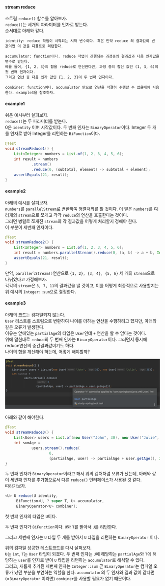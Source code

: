 #### stream reduce
스트림 `reduce()` 함수를 알아보자.  
`reduce()`는 세개의 파라미터를 인자로 받는다.   
순서대로 아래와 같다.

~~~
identity: reduce 작업이 시작되는 시작 변수이다. 혹은 만약 reduce 의 결과값이 빈 값이면 이 값을 디폴트로 리턴한다.  

accumulator: function이다. reduce 작업이 진행되는 과정중의 결과값과 다음 인자값을 변수로 받는다. 
예를 들어, {1, 2, 3}의 합을 reduce로 연산한다면, 과정 중의 합산 값인 (1, 3, 6)이 첫 번째 인자이다.
그리고 연산 중 다음 인자 값인 {1, 2, 3}이 두 번째 인자이다.  

combiner: function이다. accumulator 만으로 연산을 적절히 수행할 수 없을때에 사용한다. example3을 참조하자.
~~~

#### example1
쉬운 예시부터 살펴보자.  
`reduce()`는 두 파라미터를 받는다.   
0은 `identity` 이며 시작값이다. 
두 번째 인자는 `BinaryOperator`이다. Integer 두 개를 인자로 받아 Integer를 리턴하는 `BiFunction`이다. 
~~~java
@Test
void streamReduce1() {
    List<Integer> numbers = List.of(1, 2, 3, 4, 5, 6);
    int result = numbers
            .stream()
            .reduce(0, (subtotal, element) -> subtotal + element);
    assertEquals(21, result);
}
~~~



#### example2
아래의 예시를 살펴보자.  
`numbers`를 `parallelStream`로 변환하여 병렬처리를 할 것이다.
이 말은 `numbers`를 여러개의 `stream`으로 쪼개고 각각 `reduce`의 연산을 호출한다는 것이다.  
그러면 병렬로 쪼개진 `stream`의 각 결과값을 어떻게 처리할지 정해야 한다.  
이 부분이 세번째 인자이다.  

~~~java
@Test
void streamReduce2() {
    List<Integer> numbers = List.of(1, 2, 3, 4, 5, 6);
    int result = numbers.parallelStream().reduce(0, (a, b) -> a + b, Integer::sum);
    assertEquals(21, result);
}
~~~

만약, `parallerlStream()`연산으로 `{1, 2}, {3, 4}, {5, 6}` 세 개의 `stream`으로 나뉘었다고 가정해보자.  
각각의 `stream`은 `3, 7, 11`의 결과값을 낼 것이고, 이를 어떻게 최종적으로 사용할지는 위 예시의 `Integer::sum`으로 결정한다.  


#### example3
아래의 코드는 컴파일되지 않는다.  
`User` 리스트를 스트림으로 변환하여 나이를 더하는 연산을 수행하려고 헀지만, 아래와 같은 오류가 발생한다.  
이유는 앞에있는 `partialAge`의 타입은 `User`인데 `+` 연산을 할 수 없다는 것이다.  
위에 말한대로 `reduce`의 두 번째 인자는 `BinaryOperator`이다. 그러면서 동시에 reduce연산의 중간결과값이기도 하다.  
나이의 합을 계산해야 하는데, 어떻게 해야할까?

![reduce](./img/reduce.png)

아래와 같이 해야한다.

~~~java
@Test
void streamReduce3() {
    List<User> users = List.of(new User("John", 30), new User("Julie", 35));
    int sumAge =
            users.stream().reduce(
                    0,
                    (partialAge, user) -> partialAge + user.getAge(), Integer::sum);
}
~~~

두 번째 인자가 `BinaryOperator`이라고 해서 위의 캡쳐처럼 오류가 났는데,
아래와 같이 세번째 인자를 추가함으로서 다른 `reduce()` 인터페이스가 사용된 것 같다.  
따라가보자.

~~~java
<U> U reduce(U identity,
     BiFunction<U, ? super T, U> accumulator,
     BinaryOperator<U> combiner);
~~~

첫 번쨰 인자의 타입은 `U`이다.

두 번째 인자가 `BiFunction`이다. `U`와 `T`를 받아서 `U`를 리턴한다.

그리고 세번째 인자는 `U` 타입 두 개를 받아서 `U` 타입을 리턴하는 `BinaryOperator` 이다.

위의 컴파일 성공한 테스트코드를 다시 살펴보자.  
`U`는 `int`, `T`는 `User` 타입이 되겠다.
두 번째 인자는 `U`에 해당하는 `partialAge`와 `T`에 해당하는 `user`를 인자로 받아 `U` 타입을 리턴하는 `accumulator`로 해석할 수 있다.   
그리고, 새롭게 추가된 세번째 인자는 `Integer::sum` 곧 `BinaryOperator`는 컴파일 오류가 났던 부분을 부연하는 역할을 한다.
`accumulator`의 두 인자와 결과 값이 같다면 (=`BinaryOperator` 이라면) `combiner`를 사용할 필요가 없기 때문이다.
